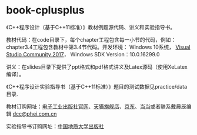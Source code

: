 # book-cplusplus
《C++程序设计（基于C++11标准）》教材例题源代码、讲义和实验指导书。

教材代码：在code目录下，每个chapter工程包含每一小节的代码，例如：chapter3.4工程包含教材中第3.4节代码。开发环境： Windows 10系统， [Visual Studio Community 2017][vs2017]， Windows SDK Version：10.0.16299.0

讲义：在slides目录下提供了ppt格式和pdf格式讲义及Latex源码（使用XeLatex编译）。 

《C++程序设计实验指导书（基于C++11标准）》题目的测试数据见practice/data目录.

教材订购网址：[电子工业出版社官网][phei]、[天猫旗舰店][tianmao]、[京东][jd]、[当当][dangdang]或者联系戴晨辰编辑 dcc@phei.com.cn

实验指导书订购网址：[中国地质大学出版社][cugp]

[vs2017]: https://visualstudio.microsoft.com/vs/community/
[miktex_]: https://miktex.org/download
[texlive_]: https://tug.org/texlive/acquire-netinstall.html
[phei]: https://www.phei.com.cn/module/goods/wssd_content.jsp?bookid=52723
[tianmao]: https://detail.tmall.com/item.htm?spm=a1z10.5-b.w4011-17538325040.26.129d66dbA1Cn8D&id=576915359900&rn=de470f45922c94391043e09f1304e7e9&abbucket=3
[jd]: https://item.jd.com/12424029.html?dist=jd
[dangdang]: http://product.dangdang.com/25338942.html
[cugp]: https://mp.weixin.qq.com/s/EUAdZgiT1l4uOBOaNujrvQ
